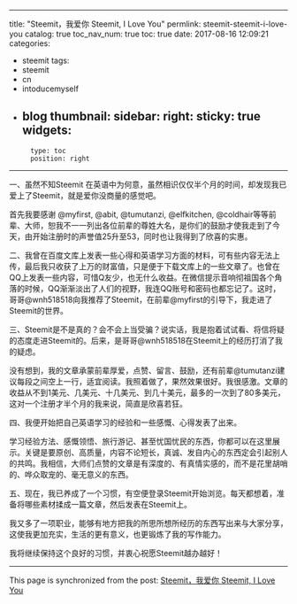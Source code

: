 
---
title: "Steemit，我爱你   Steemit, I Love You"
permlink: steemit-steemit-i-love-you
catalog: true
toc_nav_num: true
toc: true
date: 2017-08-16 12:09:21
categories:
- steemit
tags:
- steemit
- cn
- intoducemyself
- blog
thumbnail: 
sidebar:
    right:
        sticky: true
widgets:
    -
        type: toc
        position: right
---


一、虽然不知Steemit 在英语中为何意，虽然相识仅仅半个月的时间，却发现我已爱上了Steemit，就是爱你没商量的感觉吧。

首先我要感谢 @myfirst, @abit, @tumutanzi, @elfkitchen, @coldhair等等前辈、大师，恕我不一一列出各位前辈的尊姓大名，是你们的鼓励才使我走到了今天，由开始注册时的声誉值25升至53，同时也让我得到了欣喜的实惠。

二、我曾在百度文库上发表一些心得和英语学习方面的材料，可有些内容无法上传，最后我只收获了上万的财富值，只是便于下载文库上的一些文章了。也曾在QQ上发表一些内容，可惜Q友少，也无什么收益。在微信提示音响彻祖国各个角落的时候，QQ渐渐淡出了人们的视野，我连QQ账号和密码也都忘记了。这时，哥哥@wnh518518向我推荐了Steemit，在前辈@myfirst的引导下，我走进了Steemit的世界。

三、Steemit是不是真的？会不会上当受骗？说实话，我是抱着试试看、将信将疑的态度走进Steemit的。后来，是哥哥@wnh518518在Steemit上的经历打消了我的疑虑。

没有想到，我的文章承蒙前辈厚爱，点赞、留言、鼓励，还有前辈@tumutanzi建议每段之间空上一行，适宜阅读。我照着做了，果然效果很好。我很感激。文章的收益从不到1美元、几美元、十几美元、到几十美元，最多的一次到了80多美元，这对一个注册才半个月的我来说，简直是欣喜若狂。

四、我便开始把自己英语学习的经验和一些感慨、心得发表了出来。

学习经验方法、感慨领悟、旅行游记、甚至忧国忧民的东西，你都可以在这里展示。关键是要原创、高质量，内容不论短长，真诚、发自内心的东西定会引起别人的共鸣。我相信，大师们点赞的文章是有深度的、有真情实感的，而不是花里胡哨的、哗众取宠的、毫无意义的东西。

五、现在，我已养成了一个习惯，有空便登录Steemit开始浏览。每天都想着，准备将哪些素材揉成一篇文章，然后发表在Steemit上。

我又多了一项职业，能够有地方把我的所思所想所经历的东西写出来与大家分享，这使我更加充实，生活的更有意义，也更锻炼了我的写作能力。

我将继续保持这个良好的习惯，并衷心祝愿Steemit越办越好！

- - -

This page is synchronized from the post: [Steemit，我爱你   Steemit, I Love You](https://steemit.com/@bring/steemit-steemit-i-love-you)
